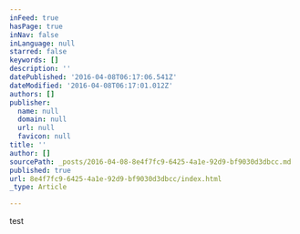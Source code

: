 ```yaml
---
inFeed: true
hasPage: true
inNav: false
inLanguage: null
starred: false
keywords: []
description: ''
datePublished: '2016-04-08T06:17:06.541Z'
dateModified: '2016-04-08T06:17:01.012Z'
authors: []
publisher:
  name: null
  domain: null
  url: null
  favicon: null
title: ''
author: []
sourcePath: _posts/2016-04-08-8e4f7fc9-6425-4a1e-92d9-bf9030d3dbcc.md
published: true
url: 8e4f7fc9-6425-4a1e-92d9-bf9030d3dbcc/index.html
_type: Article

---
```

test